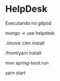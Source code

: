 # HelpDesk

Executando no gitpod

mongo -> use helpdesk

./mvnw clen install

/front/yarn install 

mvn spring-boot:run

yarn start